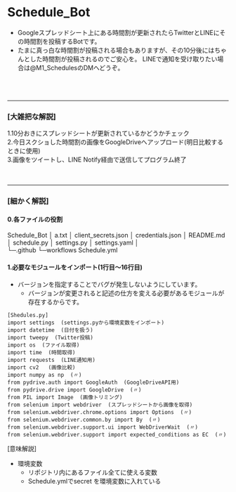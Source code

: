# Schedule_Bot
- Googleスプレッドシート上にある時間割が更新されたらTwitterとLINEにその時間割を投稿するBotです。
- たまに真っ白な時間割が投稿される場合もありますが、その10分後にはちゃんとした時間割が投稿されるのでご安心を。
LINEで通知を受け取りたい場合は@M1_SchedulesのDMへどうぞ。<br><br><br><br>


--------------------------------------------------------------------------------------
### [大雑把な解説]
1.10分おきにスプレッドシートが更新されているかどうかチェック<br>
2.今日スクショした時間割の画像をGoogleDriveへアップロード(明日比較するときに使用)<br>
3.画像をツイートし、LINE Notify経由で送信してプログラム終了<br><br><br>

--------------------------------------------------------------------------------------
### [細かく解説]

#### 0.各ファイルの役割
Schedule_Bot
│  a.txt
│  client_secrets.json
│  credentials.json
│  README.md
│  schedule.py
│  settings.py
│  settings.yaml
│  
└─.github
    └─workflows
            Schedule.yml

#### 1.必要なモジュールをインポート(1行目～16行目)
- バージョンを指定することでバグが発生しないようにしています。
  - バージョンが変更されると記述の仕方を変える必要があるモジュールが存在するからです。
```
[Shedules.py]
import settings  (settings.pyから環境変数をインポート)
import datetime  (日付を扱う)
import tweepy  (Twitter投稿)
import os  (ファイル取得)
import time  (時間取得)
import requests  (LINE通知用)
import cv2   (画像比較)
import numpy as np  (〃)
from pydrive.auth import GoogleAuth  (GoogleDriveAPI用)
from pydrive.drive import GoogleDrive  (〃)
from PIL import Image  (画像トリミング)
from selenium import webdriver  (スプレッドシートから画像を取得)
from selenium.webdriver.chrome.options import Options  (〃)
from selenium.webdriver.common.by import By  (〃)
from selenium.webdriver.support.ui import WebDriverWait  (〃)
from selenium.webdriver.support import expected_conditions as EC  (〃)
```

[意味解説]
- 環境変数
  - リポジトリ内にあるファイル全てに使える変数
  - Schedule.ymlでsecret を環境変数に入れている
